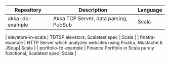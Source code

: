 | Repository           | Description                                  | Language |
|----------------------|----------------------------------------------|----------|
| akka-dp-example  | Akka TCP Server, data parsing, PubSub | Scala    |

| elevators-in-scala   | TDTSP elevators, Scalatest spec              | Scala    |
| finatra-example      | HTTP Server which analyzes websites using Finatra, Mustache & JSoup| Scala    |
| portfolio-fp-example | Finance Portfolio in Scala purely functional, Scalatest spec| Scala    |
